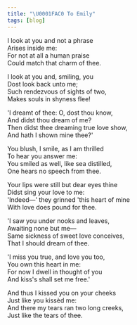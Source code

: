 ```yaml
---
title: "\U0001FAC0 To Emily"
tags: [blog]
---
```


I look at you and not a phrase<br>
Arises inside me:<br>
For not at all a human praise<br>
Could match that charm of thee.

I look at you and, smiling, you<br>
Dost look back unto me;<br>
Such rendezvous of sights of two,<br>
Makes souls in shyness flee!

'I dreamt of thee: O, dost thou know,<br>
And didst thou dream of me?<br>
Then didst thee dreaming true love show,<br>
And hath I shown mine thee?'

You blush, I smile, as I am thrilled<br>
To hear you answer me:<br>
You smiled as well, like sea distilled,<br>
One hears no speech from thee.

Your lips were still but dear eyes thine<br>
Didst sing your love to me:<br>
'Indeed—' they grinned 'this heart of mine<br>
With love does pound for thee.

'I saw you under nooks and leaves,<br>
Awaiting none but me—<br>
Same sickness of sweet love conceives,<br>
That I should dream of thee.

'I miss you true, and love you too,<br>
You own this heart in me:<br>
For now I dwell in thought of you<br>
And kiss's shall set me free.'

And thus I kissed you on your cheeks<br>
Just like you kissèd me:<br>
And there my tears ran two long creeks,<br>
Just like the tears of thee.
